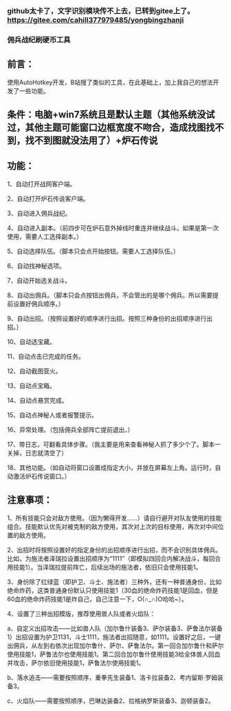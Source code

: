 ### github太卡了，文字识别模块传不上去，已转到gitee上了。https://gitee.com/cahill377979485/yongbingzhanji

### 佣兵战纪刷硬币工具
## 前言：

使用AutoHotkey开发，B站搜了类似的工具，在此基础上，加上我自己的想法开发了一些功能。

## 条件：电脑+win7系统且是默认主题（其他系统没试过，其他主题可能窗口边框宽度不吻合，造成找图找不到，找不到图就没法用了）+炉石传说

## 功能：

1、自动打开战网客户端。

2、自动打开炉石传说客户端。

3、自动进入佣兵战纪。

4、自动进入副本。（前四步可在炉石意外掉线时重连并继续战斗。如果是第一次使用，需要人工选择副本。）

5、自动选择队伍。（脚本只会点开始按钮。需要人工选择队伍。）

6、自动找神秘选项。

7、自动开始选关战斗。

8、自动出佣兵。（脚本只会点按钮出佣兵，不会管出的是哪个佣兵。所以需要提前设置好佣兵顺序。）

9、自动出招。（按照设置好的顺序进行出招。按照三种身份的出招顺序进行出招。）

10、自动选宝藏。

11、自动点击已完成的任务。

12、自动截图营火。

13、自动点宝箱。

14、自动点悬赏完成。

15、自动点神秘人或者报警提示。

16、异常处理。（包括佣兵全部阵亡提前退出，）

17、带日志，可翻看具体步骤。（我主要是用来查看神秘人抓了多少个了。脚本一关掉，日志就清空了）

18、其他功能。（如自动将窗口设置成指定大小，并放在屏幕左上角。运行时，自动激活炉石传说窗口。）

## 注意事项：

1、所有技能只会对敌方使用。（因为懒得开发……）请自行避开对队友使用的技能组合。技能默认优先对被克制的敌方使用，其次对上次的目标使用，再次对中间位置的敌方使用。

2、出招时将按照设置好的指定身份的出招顺序进行出招，而不会识别具体佣兵。比如，为施法者泽瑞拉设置出招顺序为“1111”（即模拟四回合内解决战斗，每回合用技能1）。当泽瑞拉提前阵亡，后续出场的施法者，依旧只会使用技能1。

3、身份除了红绿蓝（即护卫、斗士、施法者）三种外，还有一种普通身份，比如绝命炸药，这类普通身份默认只使用技能1（30血的绝命炸药技能1是回血，但是60血的绝命炸药技能1是炸自己，自己注意一下，O(∩_∩)O哈哈~）。

4、设置了三种出招模版，推荐使用兽人队或者火焰队：

a、自定义出招攻击——比如兽人队（加尔鲁什装备3、萨尔装备3、萨鲁法尔装备1）出招设置为护卫1131，斗士1111，施法者出招随意，如1111。设置好之后，一键出佣兵，从左到右依次出现加尔鲁什、萨尔、萨鲁法尔。第一回合加尔鲁什和萨尔使用技能1，萨鲁法尔也使用技能1。第二回合加尔鲁什使用技能3给全体兽人回血并攻击，萨尔依旧使用技能1，萨鲁法尔使用技能1。

b、落水追击——需要按照顺序，重拳先生装备1、洛卡拉装备2、考内留斯·罗姆装备3。

c、火焰队——需要按照顺序，巴琳达装备2、拉格纳罗斯装备3、迦顿装备2。

